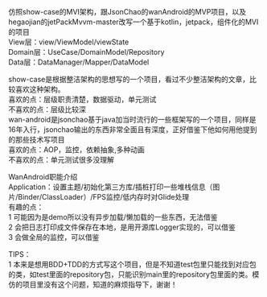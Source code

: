 仿照show-case的MVI架构，跟JsonChao的wanAndroid的MVP项目，以及hegaojian的jetPackMvvm-master改写一个基于kotlin，jetpack，组件化的MVI的项目  
View层：view/ViewModel/viewState  
Domain层：UseCase/DomainModel/Repository  
Data层：DataManager/Mapper/DataModel  

show-case是根据整洁架构的思想写的一个项目，看过不少整洁架构的文章，比较喜欢这种架构。  
喜欢的点：层级职责清楚，数据驱动，单元测试    
不喜欢的点：层级比较深  
wan-android是jsonchao基于java加当时流行的一些框架写的一个项目，同样是16年入行，jsonchao输出的东西非常全面且有深度，正好借鉴下他如何用他提到的那些技术写项目  
喜欢的点：AOP，监控，依赖抽象,多种动画  
不喜欢的点：单元测试很多没理解  

WanAndroid职能介绍  
Application：设置主题/初始化第三方库/插桩打印一些堆栈信息（图片/Binder/ClassLoader）/FPS监控/低内存时对Glide处理  
有趣的点：  
1 可能因为是demo所以没有异步加载/懒加载的一些东西，无法借鉴  
2 会把日志打印成文件保存在本地，是用开源库Logger实现的，可以借鉴  
3 会做全局的监控，可以借鉴  

TIPS：  
1 本来是想用BDD+TDD的方式写这个项目，但是不知道test包里只能找到对应包的类，如test里面的repository包，只能识别main里的repository包里面的类。模仿的项目里没有这个问题，知道的麻烦指导下，谢谢！
